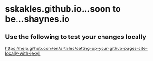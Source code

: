 # sskakles.github.io...soon to be...shaynes.io

## Use the following to test your changes locally
https://help.github.com/en/articles/setting-up-your-github-pages-site-locally-with-jekyll
